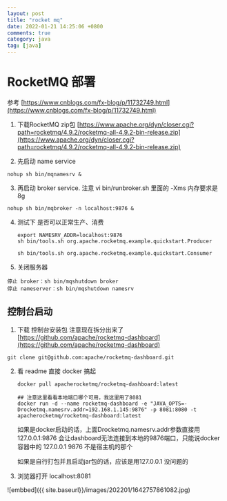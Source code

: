 ```yaml
---
layout: post
title: "rocket mq"
date: 2022-01-21 14:25:06 +0800
comments: true
category: java
tag: [java]
---
```




#  RocketMQ 部署


参考 [https://www.cnblogs.com/fx-blog/p/11732749.html](https://www.cnblogs.com/fx-blog/p/11732749.html)


1. 下载RocketMQ zip包 [https://www.apache.org/dyn/closer.cgi?path=rocketmq/4.9.2/rocketmq-all-4.9.2-bin-release.zip](https://www.apache.org/dyn/closer.cgi?path=rocketmq/4.9.2/rocketmq-all-4.9.2-bin-release.zip)

2. 先启动 name service
  ```
  nohup sh bin/mqnamesrv &
  ```

3. 再启动 broker service. 注意 vi bin/runbroker.sh 里面的 -Xms 内存要求是8g
  ```
  nohup sh bin/mqbroker -n localhost:9876 &
  ```

  

4. 测试下 是否可以正常生产、消费

   ```
   export NAMESRV_ADDR=localhost:9876
   sh bin/tools.sh org.apache.rocketmq.example.quickstart.Producer
   
   sh bin/tools.sh org.apache.rocketmq.example.quickstart.Consumer	
   ```

5. 关闭服务器
```
停止 broker：sh bin/mqshutdown broker
停止 nameserver：sh bin/mqshutdown namesrv
```

## 控制台启动

1. 下载 控制台安装包 注意现在拆分出来了 [https://github.com/apache/rocketmq-dashboard](https://github.com/apache/rocketmq-dashboard)
```
git clone git@github.com:apache/rocketmq-dashboard.git
```

2. 看  readme 直接 docker 搞起

    ```
    docker pull apacherocketmq/rocketmq-dashboard:latest

    ## 注意这里看看本地端口哪个可用，我这里用了8081
    docker run -d --name rocketmq-dashboard -e "JAVA_OPTS=-Drocketmq.namesrv.addr=192.168.1.145:9876" -p 8081:8080 -t apacherocketmq/rocketmq-dashboard:latest
    ```

    如果是docker启动的话，上面Drocketmq.namesrv.addr参数直接用127.0.0.1:9876 会让dashboard无法连接到本地的9876端口，只能说docker容器中的 127.0.0.1 9876 不是宿主机的那个

    如果是自行打包并且启动jar包的话，应该是用127.0.0.1 没问题的


3. 浏览器打开 localhost:8081



![embbed]({{ site.baseurl}}/images/202201/1642757861082.jpg)